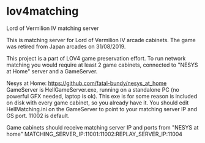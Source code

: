 # lov4matching
Lord of Vermilion IV matching server

This is matching server for Lord of Vermilion IV arcade cabinets.
The game was retired from Japan arcades on 31/08/2019.

This project is a part of LOV4 game preservation effort.
To run network matching you would require at least 2 game cabinets, connected to "NESYS at Home" server and a GameServer.

Nesys at Home: https://github.com/fatal-bundy/nesys_at_home
GameServer is HellGameServer.exe, running on a standalone PC (no powerful GFX needed, laptop is ok).
This exe is for some reason is included on disk with every game cabinet, so you already have it.
You should edit HellMatching.ini on the GameServer to point to your matching server IP and GS port. 11002 is default.

Game cabinets should receive matching server IP and ports from "NESYS at home"
MATCHING_SERVER_IP:11001:11002:REPLAY_SERVER_IP:11004

